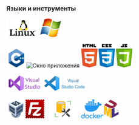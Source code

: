 ### Языки и инструменты

<img src="images/linux.png" alt="Окно приложения" height="50"><img src="images/windows.png" alt="Окно приложения" height="50">

<img src="images/C++.png" alt="Окно приложения" height="50"><img src="images/Сsharp.png" alt="Окно приложения" height="50">
<img src="images/maxresdefault_live.jpg" alt="Окно приложения" height="63">

<img src="images/VisualStudiologo.jpg" alt="Окно приложения" height="50"><img src="images/VSCode.png" alt="Окно приложения" height="50">

<img src="images/OracleVM.png" alt="Окно приложения" height="50"><img src="images/FileZilla_logo.svg.png" alt="Окно приложения" height="50"><img src="images/SQL-Server-Management-Studio.jpg" alt="Окно приложения" height="50"><img src="images/docker.png" alt="Окно приложения" height="50"><img src="images/UML_logo.svg.png" alt="Окно приложения" height="50">
